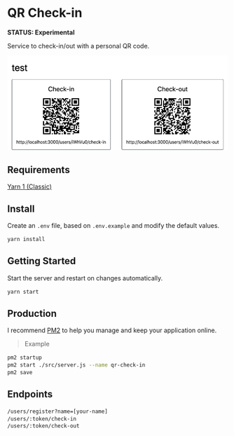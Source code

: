 # QR Check-in

**STATUS: Experimental**

Service to check-in/out with a personal QR code.

![users_test_register](./assets/users_test_register.jpg)

## Requirements

[Yarn 1 (Classic)](https://classic.yarnpkg.com/lang/en/)

## Install

Create an `.env` file, based on `.env.example` and modify the default values.

```sh
yarn install
```

## Getting Started

Start the server and restart on changes automatically.

```sh
yarn start
```

## Production

I recommend [PM2](https://pm2.keymetrics.io/) to help you manage and keep your application online.

> Example

```sh
pm2 startup
pm2 start ./src/server.js --name qr-check-in
pm2 save
```

## Endpoints

```sh
/users/register?name=[your-name]
/users/:token/check-in
/users/:token/check-out
```
